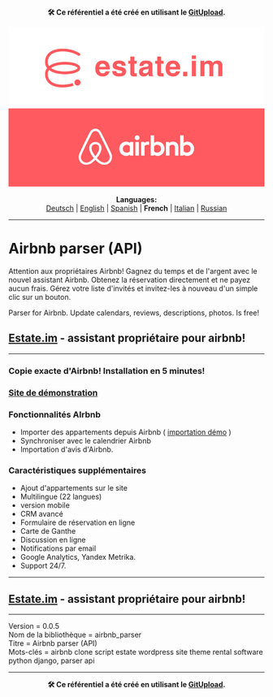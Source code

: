 <p align="center"><b>🛠️ Ce référentiel a été créé en utilisant le <a href="https://gitupload.com">GitUpload</a>.</b></p>
<p align="center"><a href="https://estate.im"><img src="https://github.com/markolofsen/airbnb_clone_script//blob/master/.banners/banner_fr.jpg?raw=1" /></a></p>
<p align="center"><b>Languages:</b><br /><a href="https://github.com/markolofsen/airbnb_clone_script/blob/master/README_de.md">Deutsch</a> | <a href="https://github.com/markolofsen/airbnb_clone_script/blob/master/README.md">English</a> | <a href="https://github.com/markolofsen/airbnb_clone_script/blob/master/README_es.md">Spanish</a> | <b>French</b> | <a href="https://github.com/markolofsen/airbnb_clone_script/blob/master/README_it.md">Italian</a> | <a href="https://github.com/markolofsen/airbnb_clone_script/blob/master/README_ru.md">Russian</a></p>

---

# Airbnb parser (API)
Attention aux propriétaires Airbnb! Gagnez du temps et de l'argent avec le nouvel assistant Airbnb. Obtenez la réservation directement et ne payez aucun frais. Gérez votre liste d'invités et invitez-les à nouveau d'un simple clic sur un bouton.

Parser for Airbnb. Update calendars, reviews, descriptions, photos. Is free!

## <a href="https://estate.im/">Estate.im</a> - assistant propriétaire pour airbnb!

<hr />

### Copie exacte d'Airbnb! Installation en 5 minutes!
### <a href="https://demo.estate.im">Site de démonstration</a>

### Fonctionnalités AIrbnb
* Importer des appartements depuis Airbnb ( <a href="https://estate.im/">importation démo</a> )
* Synchroniser avec le calendrier Airbnb
* Importation d'avis d'Airbnb.


### Caractéristiques supplémentaires
* Ajout d'appartements sur le site
* Multilingue (22 langues)
* version mobile
* CRM avancé
* Formulaire de réservation en ligne
* Carte de Ganthe
* Discussion en ligne
* Notifications par email
* Google Analytics, Yandex Metrika.
* Support 24/7.

<hr />

## <a href="https://estate.im/">Estate.im</a> - assistant propriétaire pour airbnb!

<hr />

Version = 0.0.5 <br />
Nom de la bibliothèque = airbnb_parser <br />
Titre = Airbnb parser (API) <br />
Mots-clés = airbnb clone script estate wordpress site theme rental software python django, parser api <br />


---

<p align="center"><b>🛠️ Ce référentiel a été créé en utilisant le <a href="https://gitupload.com">GitUpload</a>.</b></p>